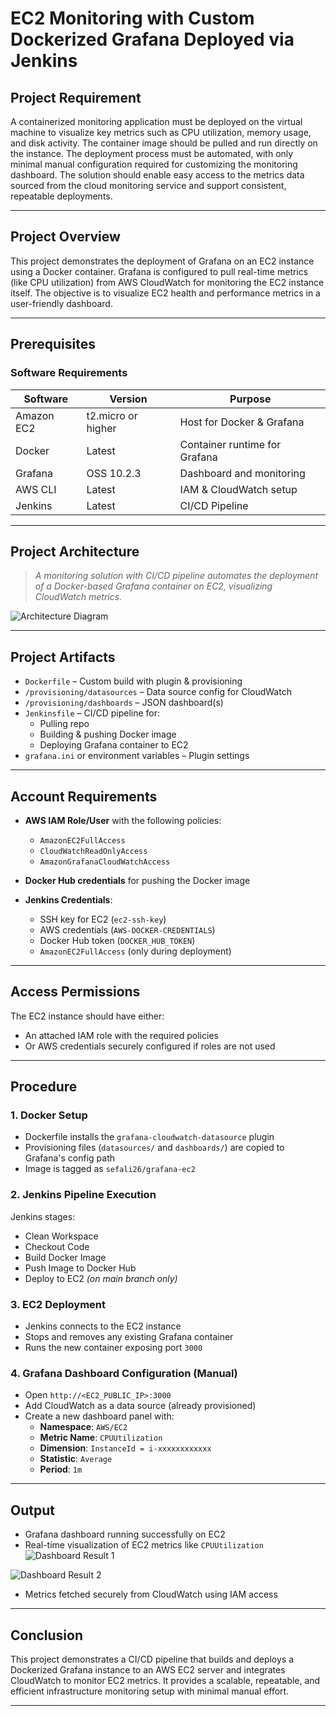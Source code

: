 # EC2 Monitoring with Custom Dockerized Grafana Deployed via Jenkins

##  Project Requirement

A containerized monitoring application must be deployed on the virtual machine to visualize key metrics such as CPU utilization, memory usage, and disk activity. The container image should be pulled and run directly on the instance. The deployment process must be automated, with only minimal manual configuration required for customizing the monitoring dashboard. The solution should enable easy access to the metrics data sourced from the cloud monitoring service and support consistent, repeatable deployments.

---

##  Project Overview

This project demonstrates the deployment of Grafana on an EC2 instance using a Docker container. Grafana is configured to pull real-time metrics (like CPU utilization) from AWS CloudWatch for monitoring the EC2 instance itself. The objective is to visualize EC2 health and performance metrics in a user-friendly dashboard.

---

##  Prerequisites

### Software Requirements

| Software     | Version         | Purpose                            |
|--------------|------------------|------------------------------------|
| Amazon EC2   | t2.micro or higher | Host for Docker & Grafana          |
| Docker       | Latest            | Container runtime for Grafana      |
| Grafana      | OSS 10.2.3        | Dashboard and monitoring            |
| AWS CLI      | Latest            | IAM & CloudWatch setup             |
| Jenkins      | Latest            | CI/CD Pipeline                     |

---

##  Project Architecture

> _A monitoring solution with CI/CD pipeline automates the deployment of a Docker-based Grafana container on EC2, visualizing CloudWatch metrics._

![Architecture Diagram](./grafana-ec2-architecture.png)

---

##  Project Artifacts

- `Dockerfile` – Custom build with plugin & provisioning
- `/provisioning/datasources` – Data source config for CloudWatch
- `/provisioning/dashboards` – JSON dashboard(s)
- `Jenkinsfile` – CI/CD pipeline for:
  - Pulling repo
  - Building & pushing Docker image
  - Deploying Grafana container to EC2
- `grafana.ini` or environment variables – Plugin settings

---

##  Account Requirements

- **AWS IAM Role/User** with the following policies:
  - `AmazonEC2FullAccess`
  - `CloudWatchReadOnlyAccess`
  - `AmazonGrafanaCloudWatchAccess`

- **Docker Hub credentials** for pushing the Docker image

- **Jenkins Credentials**:
  - SSH key for EC2 (`ec2-ssh-key`)
  - AWS credentials (`AWS-DOCKER-CREDENTIALS`)
  - Docker Hub token (`DOCKER_HUB_TOKEN`)
  - `AmazonEC2FullAccess` (only during deployment)

---

##  Access Permissions

The EC2 instance should have either:
- An attached IAM role with the required policies
- Or AWS credentials securely configured if roles are not used

---

##  Procedure

### 1. Docker Setup
- Dockerfile installs the `grafana-cloudwatch-datasource` plugin
- Provisioning files (`datasources/` and `dashboards/`) are copied to Grafana's config path
- Image is tagged as `sefali26/grafana-ec2`

### 2. Jenkins Pipeline Execution
Jenkins stages:
- Clean Workspace
- Checkout Code
- Build Docker Image
- Push Image to Docker Hub
- Deploy to EC2 _(on main branch only)_

### 3. EC2 Deployment
- Jenkins connects to the EC2 instance
- Stops and removes any existing Grafana container
- Runs the new container exposing port `3000`

### 4. Grafana Dashboard Configuration (Manual)
- Open `http://<EC2_PUBLIC_IP>:3000`
- Add CloudWatch as a data source (already provisioned)
- Create a new dashboard panel with:
  - **Namespace**: `AWS/EC2`
  - **Metric Name**: `CPUUtilization`
  - **Dimension**: `InstanceId = i-xxxxxxxxxxxx`
  - **Statistic**: `Average`
  - **Period**: `1m`

---

##  Output

- Grafana dashboard running successfully on EC2
- Real-time visualization of EC2 metrics like `CPUUtilization`
![Dashboard Result 1](result.jpg)  

![Dashboard Result 2](resultt.jpg)
- Metrics fetched securely from CloudWatch using IAM access

---

##  Conclusion

This project demonstrates a CI/CD pipeline that builds and deploys a Dockerized Grafana instance to an AWS EC2 server and integrates CloudWatch to monitor EC2 metrics. It provides a scalable, repeatable, and efficient infrastructure monitoring setup with minimal manual effort.

---

